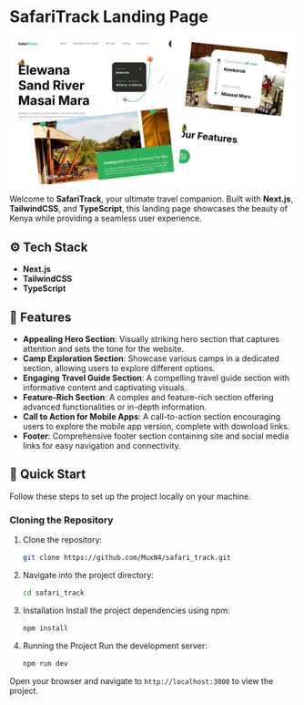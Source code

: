 # SafariTrack Landing Page

![SafariTrack Screenshot](./overview.png)  

Welcome to **SafariTrack**, your ultimate travel companion. Built with **Next.js**, **TailwindCSS**, and **TypeScript**, this landing page showcases the beauty of Kenya while providing a seamless user experience.

## ⚙️ Tech Stack

- **Next.js**
- **TailwindCSS**
- **TypeScript**

## 🔋 Features

- **Appealing Hero Section**: Visually striking hero section that captures attention and sets the tone for the website.
- **Camp Exploration Section**: Showcase various camps in a dedicated section, allowing users to explore different options.
- **Engaging Travel Guide Section**: A compelling travel guide section with informative content and captivating visuals.
- **Feature-Rich Section**: A complex and feature-rich section offering advanced functionalities or in-depth information.
- **Call to Action for Mobile Apps**: A call-to-action section encouraging users to explore the mobile app version, complete with download links.
- **Footer**: Comprehensive footer section containing site and social media links for easy navigation and connectivity.


## 🤸 Quick Start

Follow these steps to set up the project locally on your machine.


### Cloning the Repository

1. Clone the repository:
   ```bash
   git clone https://github.com/MuxN4/safari_track.git
   ```

2. Navigate into the project directory:
    ```bash
    cd safari_track
    ```

3. Installation
Install the project dependencies using npm:

    ```bash
    npm install
    ```

1. Running the Project
Run the development server:

    ```bash
    npm run dev
    ```

Open your browser and navigate to `http://localhost:3000` to view the project.

